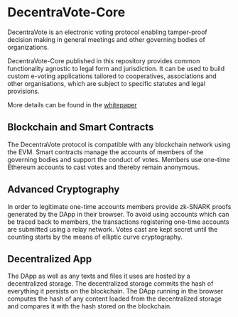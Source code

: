 # DecentraVote-Core

DecentraVote is an electronic voting protocol enabling tamper-proof decision making in general meetings and other governing bodies of organizations.

DecentraVote-Core published in this repository provides common functionality agnostic to legal form and jurisdiction. It can be used to build custom e-voting applications tailored to cooperatives, associations and other organisations, which are subject to specific statutes and legal provisions.

More details can be found in the [whitepaper](Whitepaper_DecentraVote.pdf)

## Blockchain and Smart Contracts
The DecentraVote protocol is compatible with any blockchain network using the EVM. Smart contracts manage the accounts of members of the governing bodies and support the conduct of votes. Members use one-time Ethereum accounts to cast votes and thereby remain anonymous.

## Advanced Cryptography
In order to legitimate one-time accounts members provide zk-SNARK proofs generated by the DApp in their browser. To avoid using accounts which can be traced back to members, the transactions registering one-time accounts are submitted using a relay network. Votes cast are kept secret until the counting starts by the means of elliptic curve cryptography.

## Decentralized App
The DApp as well as any texts and files it uses are hosted by a decentralized storage. The decentralized storage commits the hash of everything it persists on the blockchain. The DApp running in the browser computes the hash of any content loaded from the decentralized storage and compares it with the hash stored on the blockchain.
